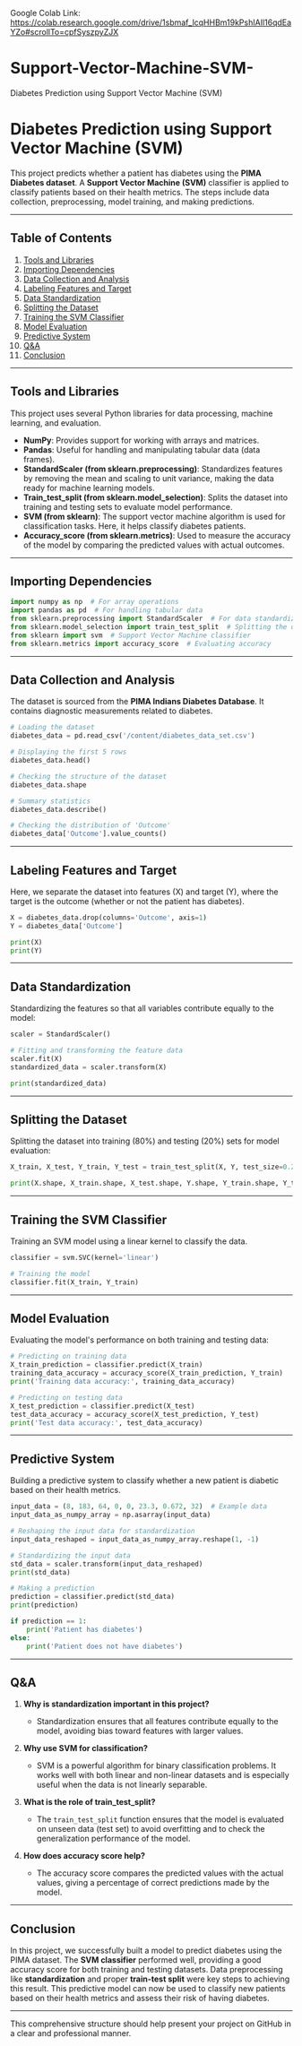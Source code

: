 Google Colab Link: https://colab.research.google.com/drive/1sbmaf_lcqHHBm19kPshIAIl16qdEaYZo#scrollTo=cpfSyszpyZJX

# Support-Vector-Machine-SVM-
Diabetes Prediction using Support Vector Machine (SVM)


# Diabetes Prediction using Support Vector Machine (SVM)

This project predicts whether a patient has diabetes using the **PIMA Diabetes dataset**. A **Support Vector Machine (SVM)** classifier is applied to classify patients based on their health metrics. The steps include data collection, preprocessing, model training, and making predictions.

---

## Table of Contents
1. [Tools and Libraries](#tools-and-libraries)
2. [Importing Dependencies](#importing-dependencies)
3. [Data Collection and Analysis](#data-collection-and-analysis)
4. [Labeling Features and Target](#labeling-features-and-target)
5. [Data Standardization](#data-standardization)
6. [Splitting the Dataset](#splitting-the-dataset)
7. [Training the SVM Classifier](#training-the-svm-classifier)
8. [Model Evaluation](#model-evaluation)
9. [Predictive System](#predictive-system)
10. [Q&A](#qa)
11. [Conclusion](#conclusion)

---

## Tools and Libraries

This project uses several Python libraries for data processing, machine learning, and evaluation.

- **NumPy**: Provides support for working with arrays and matrices.
- **Pandas**: Useful for handling and manipulating tabular data (data frames).
- **StandardScaler (from sklearn.preprocessing)**: Standardizes features by removing the mean and scaling to unit variance, making the data ready for machine learning models.
- **Train_test_split (from sklearn.model_selection)**: Splits the dataset into training and testing sets to evaluate model performance.
- **SVM (from sklearn)**: The support vector machine algorithm is used for classification tasks. Here, it helps classify diabetes patients.
- **Accuracy_score (from sklearn.metrics)**: Used to measure the accuracy of the model by comparing the predicted values with actual outcomes.

---

## Importing Dependencies

```python
import numpy as np  # For array operations
import pandas as pd  # For handling tabular data
from sklearn.preprocessing import StandardScaler  # For data standardization
from sklearn.model_selection import train_test_split  # Splitting the dataset
from sklearn import svm  # Support Vector Machine classifier
from sklearn.metrics import accuracy_score  # Evaluating accuracy
```

---

## Data Collection and Analysis

The dataset is sourced from the **PIMA Indians Diabetes Database**. It contains diagnostic measurements related to diabetes.

```python
# Loading the dataset
diabetes_data = pd.read_csv('/content/diabetes_data_set.csv')

# Displaying the first 5 rows
diabetes_data.head()

# Checking the structure of the dataset
diabetes_data.shape

# Summary statistics
diabetes_data.describe()

# Checking the distribution of 'Outcome'
diabetes_data['Outcome'].value_counts()
```

---

## Labeling Features and Target

Here, we separate the dataset into features (X) and target (Y), where the target is the outcome (whether or not the patient has diabetes).

```python
X = diabetes_data.drop(columns='Outcome', axis=1)
Y = diabetes_data['Outcome']

print(X)
print(Y)
```

---

## Data Standardization

Standardizing the features so that all variables contribute equally to the model:

```python
scaler = StandardScaler()

# Fitting and transforming the feature data
scaler.fit(X)
standardized_data = scaler.transform(X)

print(standardized_data)
```

---

## Splitting the Dataset

Splitting the dataset into training (80%) and testing (20%) sets for model evaluation:

```python
X_train, X_test, Y_train, Y_test = train_test_split(X, Y, test_size=0.2, stratify=Y, random_state=2)

print(X.shape, X_train.shape, X_test.shape, Y.shape, Y_train.shape, Y_test.shape)
```

---

## Training the SVM Classifier

Training an SVM model using a linear kernel to classify the data.

```python
classifier = svm.SVC(kernel='linear')

# Training the model
classifier.fit(X_train, Y_train)
```

---

## Model Evaluation

Evaluating the model's performance on both training and testing data:

```python
# Predicting on training data
X_train_prediction = classifier.predict(X_train)
training_data_accuracy = accuracy_score(X_train_prediction, Y_train)
print('Training data accuracy:', training_data_accuracy)

# Predicting on testing data
X_test_prediction = classifier.predict(X_test)
test_data_accuracy = accuracy_score(X_test_prediction, Y_test)
print('Test data accuracy:', test_data_accuracy)
```

---

## Predictive System

Building a predictive system to classify whether a new patient is diabetic based on their health metrics.

```python
input_data = (8, 183, 64, 0, 0, 23.3, 0.672, 32)  # Example data
input_data_as_numpy_array = np.asarray(input_data)

# Reshaping the input data for standardization
input_data_reshaped = input_data_as_numpy_array.reshape(1, -1)

# Standardizing the input data
std_data = scaler.transform(input_data_reshaped)
print(std_data)

# Making a prediction
prediction = classifier.predict(std_data)
print(prediction)

if prediction == 1:
    print('Patient has diabetes')
else:
    print('Patient does not have diabetes')
```

---

## Q&A

1. **Why is standardization important in this project?**
   - Standardization ensures that all features contribute equally to the model, avoiding bias toward features with larger values.

2. **Why use SVM for classification?**
   - SVM is a powerful algorithm for binary classification problems. It works well with both linear and non-linear datasets and is especially useful when the data is not linearly separable.

3. **What is the role of train_test_split?**
   - The `train_test_split` function ensures that the model is evaluated on unseen data (test set) to avoid overfitting and to check the generalization performance of the model.

4. **How does accuracy score help?**
   - The accuracy score compares the predicted values with the actual values, giving a percentage of correct predictions made by the model.

---

## Conclusion

In this project, we successfully built a model to predict diabetes using the PIMA dataset. The **SVM classifier** performed well, providing a good accuracy score for both training and testing datasets. Data preprocessing like **standardization** and proper **train-test split** were key steps to achieving this result. This predictive model can now be used to classify new patients based on their health metrics and assess their risk of having diabetes.

---

This comprehensive structure should help present your project on GitHub in a clear and professional manner.

